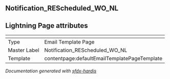 ## Notification_REScheduled_WO_NL

## Lightning Page attributes

|<!-- -->|<!-- -->|
|:---|:---|
|Type| Email Template Page|
|Master Label|Notification_REScheduled_WO_NL|
|Template|contentpage:defaultEmailTemplatePageTemplate|




<!-- Page description -->


_Documentation generated with [sfdx-hardis](https://sfdx-hardis.cloudity.com)_
